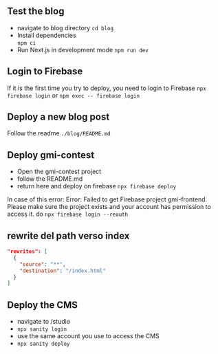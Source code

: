 ## Test the blog

- navigate to blog directory
  `cd blog`
- Install dependencies  
  `npm ci`
- Run Next.js in development mode
  `npm run dev`

## Login to Firebase

If it is the first time you try to deploy, you need to login to Firebase
`npx firebase login`
or
`npm exec -- firebase login`

## Deploy a new blog post
Follow the readme `./blog/README.md`

## Deploy gmi-contest


- Open the gmi-contest project
- follow the README.md
- return here and deploy on firebase
  `npx firebase deploy`

In case of this error:
  Error: Failed to get Firebase project gmi-frontend. Please make sure the project exists and your account has permission to access it.
do
  `npx firebase login --reauth`

## rewrite del path verso index

```json
"rewrites": [
  {
    "source": "**",
    "destination": "/index.html"
  }
]
```

## Deploy the CMS
- navigate to /studio
- `npx sanity login`
- use the same account you use to access the CMS
- `npx sanity deploy`
